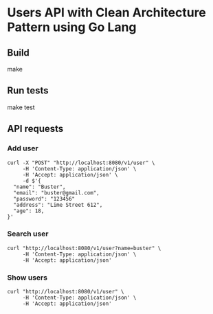
# Users API with Clean Architecture Pattern using Go Lang

## Build

  make

## Run tests

  make test

## API requests 

### Add user

```
curl -X "POST" "http://localhost:8080/v1/user" \
     -H 'Content-Type: application/json' \
     -H 'Accept: application/json' \
     -d $'{
  "name": "Buster",
  "email": "buster@gmail.com",
  "password": "123456"
  "address": "Lime Street 612",
  "age": 18,
}'

```
### Search user

```
curl "http://localhost:8080/v1/user?name=buster" \
     -H 'Content-Type: application/json' \
     -H 'Accept: application/json'
```

### Show users

```
curl "http://localhost:8080/v1/user" \
     -H 'Content-Type: application/json' \
     -H 'Accept: application/json'
```
